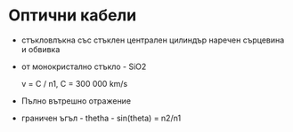 # Оптични кабели

- стъкловлъкна със стъклен централен цилиндър наречен сърцевина и обвивка

- от монокристално стъкло - SiO2

  

  v = C / n1, C = 300 000 km/s

- Пълно вътрешно отражение

- граничен ъгъл - thetha - sin(theta) =  n2/n1